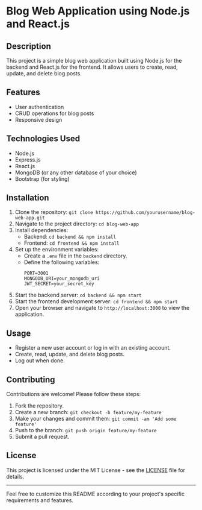 
# Blog Web Application using Node.js and React.js

## Description
This project is a simple blog web application built using Node.js for the backend and React.js for the frontend. It allows users to create, read, update, and delete blog posts.

## Features
- User authentication
- CRUD operations for blog posts
- Responsive design

## Technologies Used
- Node.js
- Express.js
- React.js
- MongoDB (or any other database of your choice)
- Bootstrap (for styling)

## Installation
1. Clone the repository: `git clone https://github.com/yourusername/blog-web-app.git`
2. Navigate to the project directory: `cd blog-web-app`
3. Install dependencies:
   - Backend: `cd backend && npm install`
   - Frontend: `cd frontend && npm install`
4. Set up the environment variables:
   - Create a `.env` file in the `backend` directory.
   - Define the following variables:
     ```
     PORT=3001
     MONGODB_URI=your_mongodb_uri
     JWT_SECRET=your_secret_key
     ```
5. Start the backend server: `cd backend && npm start`
6. Start the frontend development server: `cd frontend && npm start`
7. Open your browser and navigate to `http://localhost:3000` to view the application.

## Usage
- Register a new user account or log in with an existing account.
- Create, read, update, and delete blog posts.
- Log out when done.

## Contributing
Contributions are welcome! Please follow these steps:
1. Fork the repository.
2. Create a new branch: `git checkout -b feature/my-feature`
3. Make your changes and commit them: `git commit -am 'Add some feature'`
4. Push to the branch: `git push origin feature/my-feature`
5. Submit a pull request.

## License
This project is licensed under the MIT License - see the [LICENSE](LICENSE) file for details.

---

Feel free to customize this README according to your project's specific requirements and features.

